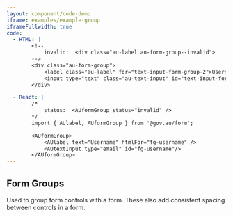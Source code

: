 ```yaml
---
layout: component/code-demo
iframe: examples/example-group
iframeFullwidth: true
code:
  - HTML: |
        <!--
            invalid:  <div class="au-label au-form-group--invalid">
        -->
        <div class="au-form-group">
            <label class="au-label" for="text-input-form-group-2">Username</label>
            <input type="text" class="au-text-input" id="text-input-form-group-2" name="text-input-form-group-2" />
        </div>

  - React: |
        /*
            status:  <AUformGroup status="invalid" />
        */
        import { AUlabel, AUformGroup } from '@gov.au/form';

        <AUformGroup>
            <AUlabel text="Username" htmlFor="fg-username" />
            <AUtextInput type="email" id="fg-username"/>
        </AUformGroup>
---
```

## Form Groups

Used to group form controls with a form. These also add consistent spacing between controls in a form.

